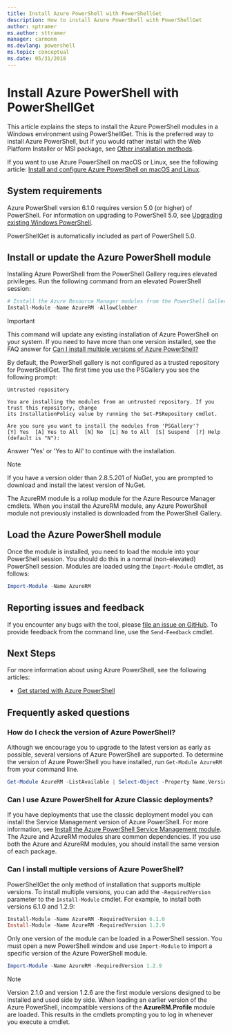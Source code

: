 ```yaml
---
title: Install Azure PowerShell with PowerShellGet
description: How to install Azure PowerShell with PowerShellGet
author: sptramer
ms.author: sttramer
manager: carmonm
ms.devlang: powershell
ms.topic: conceptual
ms.date: 05/31/2018
---
```


# Install Azure PowerShell with PowerShellGet

This article explains the steps to install the Azure PowerShell modules in a Windows environment using
PowerShellGet.  This is the preferred way to install Azure PowerShell, but if you would rather install with
the Web Platform Installer or MSI package, see [Other installation methods](other-install.md).

If you want to use Azure PowerShell on macOS or Linux, see the following article:
[Install and configure Azure PowerShell on macOS and Linux](install-azurermps-maclinux.md).

## System requirements

Azure PowerShell version 6.1.0 requires version 5.0 (or higher) of PowerShell. For information on
upgrading to PowerShell 5.0, see
[Upgrading existing Windows PowerShell](/powershell/scripting/setup/installing-windows-powershell?view=powershell-6#upgrading-existing-windows-powershell).

PowerShellGet is automatically included as part of PowerShell 5.0.

## Install or update the Azure PowerShell module

Installing Azure PowerShell from the PowerShell Gallery requires elevated privileges. Run the
following command from an elevated PowerShell session:

```powershell
# Install the Azure Resource Manager modules from the PowerShell Gallery
Install-Module -Name AzureRM -AllowClobber
```

> [!IMPORTANT]
> This command will update any existing installation of Azure PowerShell on your system. If you need to have more than
> one version installed, see the FAQ answer for [Can I install multiple versions of Azure PowerShell?](#multiple-versions)

By default, the PowerShell gallery is not configured as a trusted repository for PowerShellGet. The
first time you use the PSGallery you see the following prompt:

```Output
Untrusted repository

You are installing the modules from an untrusted repository. If you trust this repository, change
its InstallationPolicy value by running the Set-PSRepository cmdlet.

Are you sure you want to install the modules from 'PSGallery'?
[Y] Yes  [A] Yes to All  [N] No  [L] No to All  [S] Suspend  [?] Help (default is "N"):
```

Answer 'Yes' or 'Yes to All' to continue with the installation.

> [!NOTE]
> If you have a version older than 2.8.5.201 of NuGet, you are prompted to download and install
> the latest version of NuGet.

The AzureRM module is a rollup module for the Azure Resource Manager cmdlets. When you install the
AzureRM module, any Azure PowerShell module not previously installed is downloaded from the
PowerShell Gallery.

## Load the Azure PowerShell module

Once the module is installed, you need to load the module into your PowerShell session. You should
do this in a normal (non-elevated) PowerShell session. Modules are loaded using the `Import-Module`
cmdlet, as follows:

```powershell
Import-Module -Name AzureRM
```

## Reporting issues and feedback

If you encounter any bugs with the tool, please [file an issue on GitHub](https://github.com/Azure/azure-powershell/issues). 
To provide feedback from the command line, use the `Send-Feedback` cmdlet.

## Next Steps

For more information about using Azure PowerShell, see the following articles:

* [Get started with Azure PowerShell](get-started-azureps.md)

## Frequently asked questions

### <a id="helpmechoose"></a>How do I check the version of Azure PowerShell?

Although we encourage you to upgrade to the latest version as early as possible, several versions
of Azure PowerShell are supported. To determine the version of Azure PowerShell you have installed,
run `Get-Module AzureRM` from your command line.

```powershell
Get-Module AzureRM -ListAvailable | Select-Object -Property Name,Version,Path
```

### Can I use Azure PowerShell for Azure Classic deployments?

If you have deployments that use the classic deployment model you can install the Service
Management version of Azure PowerShell. For more information, see [Install the Azure PowerShell
Service Management module](/powershell/azure/servicemanagement/install-azure-ps). The Azure and AzureRM modules share
common dependencies. If you use both the Azure and AzureRM modules, you should install the same
version of each package.

### <a name="multiple-versions"/>Can I install multiple versions of Azure PowerShell?

PowerShellGet the only method of installation that supports multiple versions. To install multiple versions,
you can add the `-RequiredVersion` parameter to the `Install-Module` cmdlet. For example, to install both
versions 6.1.0 and 1.2.9:

```powershell
Install-Module -Name AzureRM -RequiredVersion 6.1.0
Install-Module -Name AzureRM -RequiredVersion 1.2.9
```

Only one version of the module can be loaded in a PowerShell session. You must open a new
PowerShell window and use `Import-Module` to import a specific version of the Azure PowerShell module.

```powershell
Import-Module -Name AzureRM -RequiredVersion 1.2.9
```

> [!NOTE]
> Version 2.1.0 and version 1.2.6 are the first module versions designed to be installed and used
side by side. When loading an earlier version of the Azure PowerShell, incompatible versions of the
**AzureRM.Profile** module are loaded. This results in the cmdlets prompting you to log in whenever
you execute a cmdlet.
